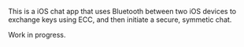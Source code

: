 This is a iOS chat app that uses Bluetooth between two iOS devices to exchange keys using ECC, and then initiate a secure, symmetic chat.

Work in progress.
